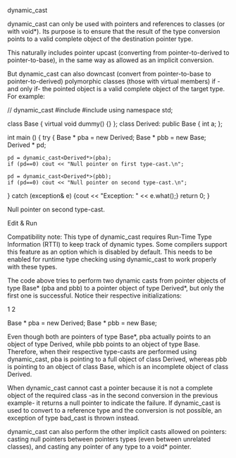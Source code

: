 dynamic_cast

dynamic_cast can only be used with pointers and references to classes (or with void*). Its purpose is to ensure that the result of the type conversion points to a valid complete object of the destination pointer type.

This naturally includes pointer upcast (converting from pointer-to-derived to pointer-to-base), in the same way as allowed as an implicit conversion.

But dynamic_cast can also downcast (convert from pointer-to-base to pointer-to-derived) polymorphic classes (those with virtual members) if -and only if- the pointed object is a valid complete object of the target type. For example:


// dynamic_cast
#include <iostream>
#include <exception>
using namespace std;

class Base { virtual void dummy() {} };
class Derived: public Base { int a; };

int main () {
  try {
    Base * pba = new Derived;
    Base * pbb = new Base;
    Derived * pd;

    pd = dynamic_cast<Derived*>(pba);
    if (pd==0) cout << "Null pointer on first type-cast.\n";

    pd = dynamic_cast<Derived*>(pbb);
    if (pd==0) cout << "Null pointer on second type-cast.\n";

  } catch (exception& e) {cout << "Exception: " << e.what();}
  return 0;
}



Null pointer on second type-cast.


Edit & Run


Compatibility note: This type of dynamic_cast requires Run-Time Type Information (RTTI) to keep track of dynamic types. Some compilers support this feature as an option which is disabled by default. This needs to be enabled for runtime type checking using dynamic_cast to work properly with these types.

The code above tries to perform two dynamic casts from pointer objects of type Base* (pba and pbb) to a pointer object of type Derived*, but only the first one is successful. Notice their respective initializations:

1
2



Base * pba = new Derived;
Base * pbb = new Base;




Even though both are pointers of type Base*, pba actually points to an object of type Derived, while pbb points to an object of type Base. Therefore, when their respective type-casts are performed using dynamic_cast, pba is pointing to a full object of class Derived, whereas pbb is pointing to an object of class Base, which is an incomplete object of class Derived.

When dynamic_cast cannot cast a pointer because it is not a complete object of the required class -as in the second conversion in the previous example- it returns a null pointer to indicate the failure. If dynamic_cast is used to convert to a reference type and the conversion is not possible, an exception of type bad_cast is thrown instead.

dynamic_cast can also perform the other implicit casts allowed on pointers: casting null pointers between pointers types (even between unrelated classes), and casting any pointer of any type to a void* pointer.
